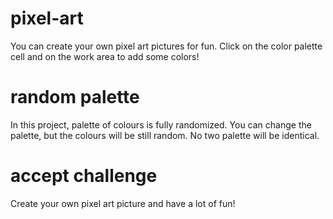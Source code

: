 # pixel-art
You can create your own pixel art pictures for fun. Click on the color palette cell and on the work area to add some colors!

# random palette
In this project, palette of colours is fully randomized. You can change the palette, but the colours will be still random. No two palette will be identical.

# accept challenge
Create your own pixel art picture and have a lot of fun!
